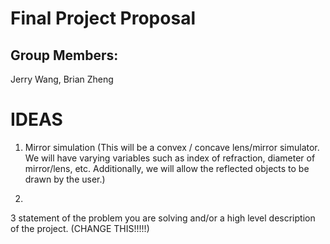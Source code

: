# Final Project Proposal

## Group Members:

Jerry Wang, Brian Zheng
       
# IDEAS
1. Mirror simulation (This will be a convex / concave lens/mirror simulator. We will have varying variables such as index of refraction, diameter of mirror/lens, etc. Additionally, we will allow the reflected objects to be drawn by the user.)

2. 

3 statement of the problem you are solving and/or a high level description of the project. (CHANGE THIS!!!!!)

